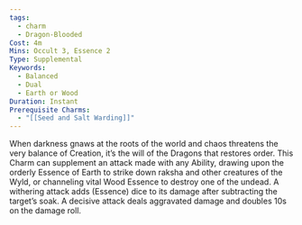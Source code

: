 ```yaml
---
tags:
  - charm
  - Dragon-Blooded
Cost: 4m
Mins: Occult 3, Essence 2
Type: Supplemental
Keywords:
  - Balanced
  - Dual
  - Earth or Wood
Duration: Instant
Prerequisite Charms:
  - "[[Seed and Salt Warding]]"
---
```

When darkness gnaws at the roots of the world and chaos threatens the very balance of Creation, it’s the will of the Dragons that restores order. This Charm can supplement an attack made with any Ability, drawing upon the orderly Essence of Earth to strike down raksha and other creatures of the Wyld, or channeling vital Wood Essence to destroy one of the undead. A withering attack adds (Essence) dice to its damage after subtracting the target’s soak. A decisive attack deals aggravated damage and doubles 10s on the damage roll.